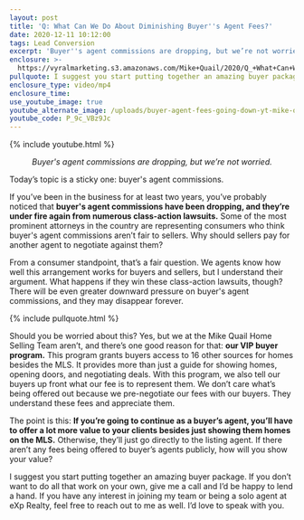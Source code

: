 ```yaml
---
layout: post
title: 'Q: What Can We Do About Diminishing Buyer''s Agent Fees?'
date: 2020-12-11 10:12:00
tags: Lead Conversion
excerpt: 'Buyer''s agent commissions are dropping, but we’re not worried.'
enclosure: >-
  https://vyralmarketing.s3.amazonaws.com/Mike+Quail/2020/Q_+What+Can+We+Do+About+Diminishing+Buyer's+Agent+Fees_.mp4
pullquote: I suggest you start putting together an amazing buyer package.
enclosure_type: video/mp4
enclosure_time:
use_youtube_image: true
youtube_alternate_image: /uploads/buyer-agent-fees-going-down-yt-mike-quail.jpg
youtube_code: P_9c_VBz9Jc
---
```


{% include youtube.html %}

<p style="text-align:center;"><em>Buyer's agent commissions are dropping, but we’re not worried.</em></p>

Today’s topic is a sticky one: buyer's agent commissions.&nbsp;

If you’ve been in the business for at least two years, you’ve probably noticed that **buyer's agent commissions have been dropping, and they’re under fire again from numerous class-action lawsuits.** Some of the most prominent attorneys in the country are representing consumers who think buyer's agent commissions aren’t fair to sellers. Why should sellers pay for another agent to negotiate against them?&nbsp;

From a consumer standpoint, that’s a fair question. We agents know how well this arrangement works for buyers and sellers, but I understand their argument. What happens if they win these class-action lawsuits, though? There will be even greater downward pressure on buyer's agent commissions, and they may disappear forever.

{% include pullquote.html %}&nbsp;

Should you be worried about this? Yes, but we at the Mike Quail Home Selling Team aren’t, and there’s one good reason for that: **our VIP buyer program.** This program grants buyers access to 16 other sources for homes besides the MLS. It provides more than just a guide for showing homes, opening doors, and negotiating deals. With this program, we also tell our buyers up front what our fee is to represent them. We don’t care what’s being offered out because we pre-negotiate our fees with our buyers. They understand these fees and appreciate them.&nbsp;

The point is this: **If you’re going to continue as a buyer’s agent, you’ll have to offer a lot more value to your clients besides just showing them homes on the MLS.** Otherwise, they’ll just go directly to the listing agent. If there aren’t any fees being offered to buyer’s agents publicly, how will you show your value?&nbsp;

I suggest you start putting together an amazing buyer package. If you don’t want to do all that work on your own, give me a call and I’d be happy to lend a hand. If you have any interest in joining my team or being a solo agent at eXp Realty, feel free to reach out to me as well. I’d love to speak with you.
